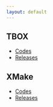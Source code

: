 ```yaml
---
layout: default
---
```


## TBOX

* [Codes](https://github.com/waruqi/tbox)
* [Releases](https://github.com/waruqi/tbox/releases)

## XMake

* [Codes](https://github.com/waruqi/xmake)
* [Releases](https://github.com/waruqi/xmake/releases)

